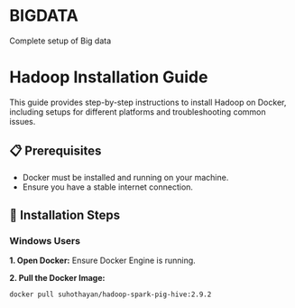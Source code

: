 # BIGDATA
Complete setup of Big data


# Hadoop Installation Guide

This guide provides step-by-step instructions to install Hadoop on Docker, including setups for different platforms and troubleshooting common issues.

## 📋 Prerequisites

- Docker must be installed and running on your machine.
- Ensure you have a stable internet connection.

## 🚀 Installation Steps

### **Windows Users**

**1. Open Docker:**
Ensure Docker Engine is running.

**2. Pull the Docker Image:**

```bash
docker pull suhothayan/hadoop-spark-pig-hive:2.9.2
